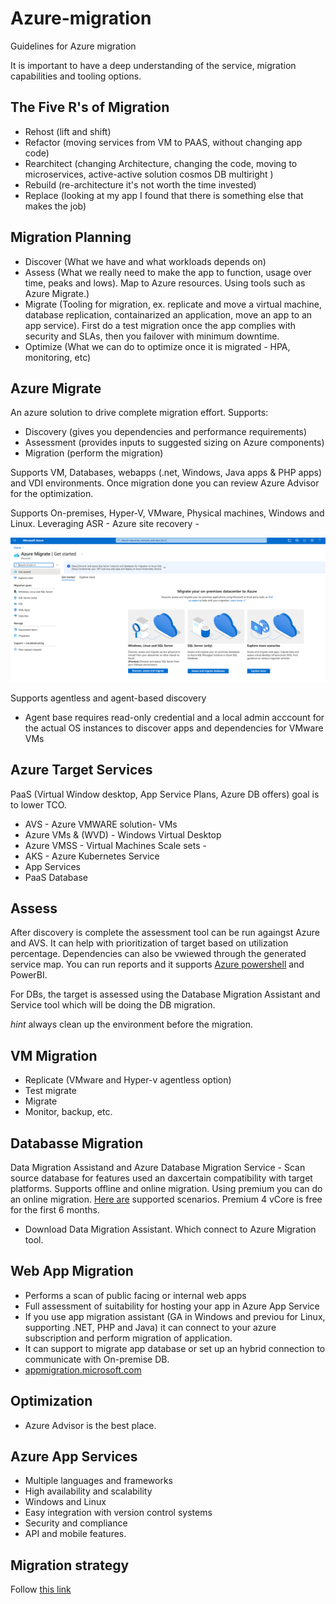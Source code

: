 # Azure-migration

Guidelines for Azure migration

It is important to have a deep understanding of the service, migration capabilities and tooling options.

## The Five R's of Migration

- Rehost (lift and shift)
- Refactor (moving services from VM to PAAS, without changing app code)
- Rearchitect (changing Architecture, changing the code, moving to microservices, active-active solution cosmos DB multiright )
- Rebuild (re-architecture it's not worth the time invested)
- Replace (looking at my app I found that there is something else that makes the job)

## Migration Planning

- Discover (What we have and what workloads depends on)
- Assess (What we really need to make the app to function, usage over time, peaks and lows). Map to Azure resources. Using tools such as Azure Migrate.)
- Migrate (Tooling for migration, ex. replicate and move a virtual machine, database replication, containarized an application, move an app to an app service). First do a test migration once the app complies with security and SLAs, then you failover with minimum downtime.
- Optimize (What we can do to optimize once it is migrated - HPA, monitoring, etc)

## Azure Migrate

An azure solution to drive complete migration effort. Supports:

- Discovery (gives you dependencies and performance requirements)
- Assessment (provides inputs to suggested sizing on Azure components)
- Migration (perform the migration)

Supports VM, Databases, webapps (.net, Windows, Java apps & PHP apps) and VDI environments.
Once migration done you can review Azure Advisor for the optimization.

Supports On-premises, Hyper-V, VMware, Physical machines, Windows and Linux. Leveraging ASR - Azure site recovery -

![azure_migrate](img/azure_migrate.png "Azure Portal")

Supports agentless and agent-based discovery

- Agent base requires read-only credential and a local admin acccount for the actual OS instances to discover apps and dependencies for VMware VMs

## Azure Target Services

PaaS (Virtual Window desktop, App Service Plans, Azure DB offers) goal is to lower TCO.

- AVS - Azure VMWARE solution- VMs
- Azure VMs & (WVD) - Windows Virtual Desktop
- Azure VMSS - Virtual Machines Scale sets -
- AKS - Azure Kubernetes Service
- App Services
- PaaS Database

## Assess

After discovery is complete the assessment tool can be run againgst Azure and AVS. It can help with prioritization of target based on utilization percentage. Dependencies can also be vwiewed through the generated service map.
You can run reports and it supports [Azure powershell](https://github.com/Azure/azure-docs-powershell-samples/tree/master/azure-migrate) and PowerBI.

For DBs, the target is assessed using the Database Migration Assistant and Service tool which will be doing the DB migration.

_hint_ always clean up the environment before the migration.

## VM Migration

- Replicate (VMware and Hyper-v agentless option)
- Test migrate
- Migrate
- Monitor, backup, etc.

## Databasse Migration

Data Migration Assistand and Azure Database Migration Service  - Scan source database for features used an daxcertain compatibility with target platforms. Supports offline and online migration.
Using premium you can do an online migration. [Here are](https://docs.microsoft.com/en-us/azure/dms/resource-scenario-status) supported scenarios.
Premium 4 vCore is free for the first 6 months.

- Download Data Migration Assistant. Which connect to Azure Migration tool.

## Web App Migration

- Performs a scan of public facing or internal web apps
- Full assessment of suitability for hosting your app in Azure App Service
- If you use app migration assistant (GA in Windows and previou for Linux, supporting .NET, PHP and Java) it can connect to your azure subscription and perform migration of application.
- It can support to migrate app database or set up an hybrid connection to communicate with On-premise DB.
- [appmigration.microsoft.com](https://appmigration.microsoft.com)

## Optimization

- Azure Advisor is the best place.

## Azure App Services

- Multiple languages and frameworks
- High availability and scalability
- Windows and Linux
- Easy integration with version control systems
- Security and compliance
- API and mobile features.

## Migration strategy

Follow [this link](Azure-tools-app-migration.md)
